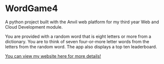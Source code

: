 # WordGame4
A python project built with the Anvil web platform for my third year Web and Cloud Development module.

You are provided with a random word that is eight letters or more from a dictionary. You are to think of seven four-or-more letter words from the letters from the random word. The app also displays a top ten leaderboard.

[You can view my website here for more details!](https://c00240782-wordgame4.anvil.app)
